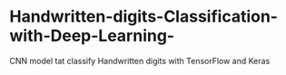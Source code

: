 # Handwritten-digits-Classification-with-Deep-Learning-
CNN model tat classify Handwritten digits with TensorFlow and Keras 

